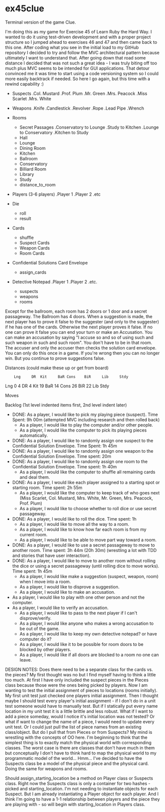 ex45clue
========

Terminal version of the game Clue.

I'm doing this as my game for Exercise 45 of Learn Ruby the Hard Way.  I wanted to  do it using test-driven development and with a proper project structure so I jumped ahead to exercises 46 and 47 and then came back to this one.  After coding what you see in the initial load to my GitHub repository I decided to try and follow the MVC architectural pattern because ultimately I want to understand that. After going down that road some distance I decided that was not such a great idea - I was truly biting off too much plus MVC seems to be intended for GUI applications.  That detour convinced me it was time to start using a code versioning system so I could more easily backtrack if needed.  So here I go again, but this time with a rewind capability :)

* Suspects
.Col. Mustard
.Prof. Plum
.Mr. Green
.Mrs. Peacock
.Miss Scarlet
.Mrs. White

* Weapons
.Knife
.Candlestick
.Revolver
.Rope
.Lead Pipe
.Wrench

* Rooms
  - Secret Passages
    .Conservatory to Lounge
    .Study to Kitchen
    .Lounge to Conservatory
    .Kitchen to Study
  * Hall
  * Lounge
  * Dining Room
  * Kitchen
  * Ballroom
  * Conservatory
  * Billiard Room
  * Library
  * Study
  - distance_to_room
  
* Players (3-6 players)
.Player 1
.Player 2
.etc

* Die
  - roll
  - result

* Cards
  - shuffle
  * Suspect Cards
  * Weapon Cards
  * Room Cards

* Confidential Solutions Card Envelope
  - assign_cards

* Detective Notepad
.Player 1
.Player 2
.etc.
  - suspects
  - weapons
  - rooms

Except for the ballroom, each room has 2 doors or 1 door and a secret passageway.  The Ballroom has 4 doors.
When a suggestion is made, the next player has to prove it false to the suggester (and only to the suggester) if he has one of the cards.  Otherwise the next player proves it false.  If no one can prove it false you can end your turn or make an Accusation.
You can make an accusation by saying "I accuse so and so of using such and such weapon in such and such room".  You don't have to be in that room. The accuser and only the accuser then checks the solution card envelope.  You can only do this once in a game.  If you're wrong then you can no longer win.  But you continue to prove suggestions false.

Distances (could make these up or get from board)

		Lng		DR	Kit		BaR	Cons	BiR		Lib		Stdy
Lng		0			4
DR 		4
Kit		19
BaR		14
Cons	26
BiR		22
Lib
Stdy

Moves

Backlog (1st level indented items first, 2nd level indent later)
* DONE: As a player, I  would like to pick my playing piece (suspect). Time Spent: 9h 00m (attempted MVC including research and then rolled back)
  * As a player, I would like to play the computer and/or other people.
  * As a player, I would like the computer to pick its playing pieces automatically.
* DONE: As a player, I would like to randomly assign one suspect to the Confidential Solution Envelope.  Time Spent: 1h 45m
* DONE: As a player, I would like to randomly assign one weapon to the Confidential Solution Envelope. Time spent: 20m
* DONE: As a player, I would like to randomly assign one room to the Confidential Solution Envelope. Time spent: 1h 40m
  * As a player, I would like the computer to shuffle all remaining cards and deal them.
* DONE: As a player, I would like each player assigned to a starting spot or starting room.  Time spent: 2h 55m
  * As a player, I would like the computer to keep track of who goes next (Miss Scarlet, Col. Mustard, Mrs. White, Mr. Green, Mrs. Peacock, Prof. Plum)
  * As a player, I would like to choose whether to roll dice or use secret passageway.
* DONE: As a player, I would like to roll the dice. Time spent: 1h
  * As a player, I would like to move all the way to a room.
  * As a player, I would like to know how far each room is from my current room.
  * As a player, I would like to be able to move part way toward a room.
* DONE: As a player, I would like to use a secret passageway to move to another room.  Time spent: 3h 44m (20h 30m) (wrestling a lot with TDD and stories that have user interaction).
* DONE: As a player, I would like to move to another room without rolling the dice or using a secret passageway (until rolling dice to move works). Time spent: 1h 45m
  * As a player, I would like make a suggestion (suspect, weapon, room) when I move into a room.
  * As a player, I would like to disprove a suggestion.
  * As a player, I would like to make an accusation. 
* As a player, I would like to play with one other person and not the computer.
* As a player, I would like to verify an accusation.
  * As a player, I would like to pass to the next player if I can't disprove/verify.
  * As a player, I would like anyone who makes a wrong accusation to be out of the game.
  * As a player, I would like to keep my own detective notepad? or have computer do it?
  * As a player, I would like it to be possible for room doors to be blocked by other players.
  * As a player, I would like if all doors are blocked to a room no one can leave.
  
DESIGN NOTES:
Does there need to be a separate class for the cards vs. the pieces?  My first thought was no but I find myself having to think a little too much.  At first I have only included the suspect pieces in the Pieces class because those were the ones being picked by players.  Now I am wanting to test the initial assignment of pieces to locations (rooms initially).  My first unit test just checked one players initial assignment.  Then I thought maybe I should test every player's initial assignment - if I don't do in a unit test someone would have to manually test.  But if I statically put every name location in my unit test it is a little brittle and less robust.  What if I want to add a piece someday, would I notice it's initial location was not tested?  Or what if want to change the name of a piece, I would need to update every unit test.  Or I could just pull the list of piece names from an existing class/object.  But do I pull that from Pieces or from Suspects?  My mind is wrestling with the concepts of OO here.  I'm beginning to think that the simplest thing is to exactly match the physical world with corresponding classes.  The worst case is there are classes that don't have much in them but conceptually I don't have to think hard to map the physical world to my programmatic model of the world... Hmm... 
I've decided to have the Suspects class be a model of the physical piece and the physical card.  Doing the same for weapons and rooms.

Should assign_starting_location be a method on Player class or Suspects class.  Right now the Suspects class is only a container for two hashes - picked and starting_location.  I'm not needing to instantiate objects for each Suspect.  But I am already instantiating a Player object for each player.  And I think I'm going to have a 1-1 relationship between players and the piece they are playing with - so will begin with starting_location in Players class.